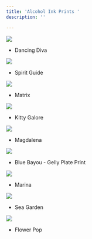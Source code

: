 ```yaml
---
title: 'Alcohol Ink Prints '
description: ''

---
```

![](/assets/img/dancing-diva-w72.jpg)

* Dancing Diva

![](/assets/img/spirit-guide-w72.jpg)

* Spirit Guide

![](/assets/img/matrix-w72.jpg)

* Matrix

![](/assets/img/kitty-galore-w72.jpg)

* Kitty Galore

![](/assets/img/magdalina-w72.jpeg)

* Magdalena

![](/assets/img/bluebayou-w72.jpeg)

* Blue Bayou - Gelly Plate Print

![](/assets/img/marina-w72.jpeg)

* Marina

![](/assets/img/sea-graden-w72.jpg)

* Sea Garden

![](/assets/img/flower-pop-w72.jpeg)

* Flower Pop